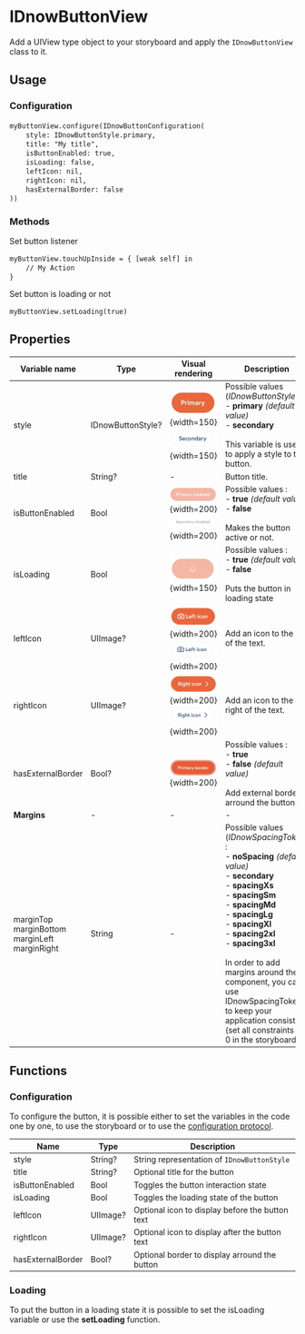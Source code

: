 # IDnowButtonView

Add a UIView type object to your storyboard and apply the `IDnowButtonView` class to it.

## Usage
### Configuration
```
myButtonView.configure(IDnowButtonConfiguration(
    style: IDnowButtonStyle.primary,
    title: "My title",
    isButtonEnabled: true,
    isLoading: false,
    leftIcon: nil,
    rightIcon: nil,
    hasExternalBorder: false
))
```
### Methods
Set button listener
```
myButtonView.touchUpInside = { [weak self] in
    // My Action
}
```

Set button is loading or not
```
myButtonView.setLoading(true)
```

## Properties

| Variable name | Type | Visual rendering | Description |
| --- | --- | --- | --- |
| style | IDnowButtonStyle?  | ![primary button](img/IDnowButton/primary.png "Primary"){width=150}<br> ![secondary button](img/IDnowButton/secondary.png "Secondary"){width=150} | Possible values (*IDnowButtonStyle*) : <br> - **primary** *(default value)* <br>- **secondary** <br><br> This variable is used to apply a style to the button. |
| title | String?  | - | Button title. |
| isButtonEnabled | Bool | ![primary button disabled](img/IDnowButton/primary_disabled.png "Primary"){width=200}<br>![secondary button disabled](img/IDnowButton/secondary_disabled.png "Secondary"){width=200} | Possible values :<br> - **true** *(default value)* <br>- **false** <br><br> Makes the button active or not. |
| isLoading | Bool | ![primary loading button](img/IDnowButton/primary_loading_disabled.png "Primary loading"){width=150} | Possible values :<br> - **true** *(default value)* <br>- **false** <br><br>Puts the button in loading state |
| leftIcon | UIImage? | ![primary left icon button](img/IDnowButton/primary_left_icon.png "Primary left icon"){width=200}<br> ![secondary left icon button](img/IDnowButton/secondary_left_icon.png "Secondary left icon"){width=200} | Add an icon to the left of the text. |
| rightIcon | UIImage? | ![primary right icon button](img/IDnowButton/primary_right_icon.png "Primary right icon"){width=200}<br> ![secondary right icon button](img/IDnowButton/secondary_right_icon.png "Secondary right icon"){width=200} | Add an icon to the right of the text. |
| hasExternalBorder | Bool? | ![primary button external border](img/IDnowButton/primary_external_border.png "Primary button external border"){width=200}| Possible values :<br> - **true** <br>- **false** *(default value)* <br><br>Add external border arround the button. |
| **Margins** | - | - | - |
| marginTop<br> marginBottom <br> marginLeft <br> marginRight | String | - | Possible values (*IDnowSpacingToken*) : <br> - **noSpacing** *(default value)* <br>- **secondary** <br>- **spacingXs** <br>- **spacingSm** <br>- **spacingMd** <br>- **spacingLg** <br>- **spacingXl** <br>- **spacing2xl** <br>- **spacing3xl** <br><br> In order to add margins around the component, you can use IDnowSpacingToken to keep your application consistent (set all constraints to 0 in the storyboard). |

## Functions

### Configuration

To configure the button, it is possible either to set the variables in the code one by one, to use the storyboard or to use the [configuration protocol](./View%20Configuration.md).


| Name | Type | Description |
| --- | --- | --- |
| style | String? | String representation of ```IDnowButtonStyle``` |
| title | String? | Optional title for the button |
| isButtonEnabled | Bool | Toggles the button interaction state |
| isLoading | Bool | Toggles the loading state of the button |
| leftIcon | UIImage? | Optional icon to display before the button text |
| rightIcon | UIImage? | Optional icon to display after the button text  |
| hasExternalBorder | Bool? | Optional border to display arround the button |

### Loading

To put the button in a loading state it is possible to set the isLoading variable or use the **setLoading** function.

